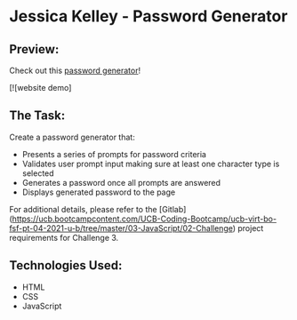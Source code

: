 # Jessica Kelley - Password Generator

## Preview:
Check out this [password generator]()!

[![website demo] 

## The Task:

Create a password generator that:

- Presents a series of prompts for password criteria
- Validates user prompt input making sure at least one character type is selected
- Generates a password once all prompts are answered
- Displays generated password to the page

For additional details, please refer to the [Gitlab] (https://ucb.bootcampcontent.com/UCB-Coding-Bootcamp/ucb-virt-bo-fsf-pt-04-2021-u-b/tree/master/03-JavaScript/02-Challenge) project requirements for Challenge 3.

## Technologies Used:

- HTML
- CSS
- JavaScript
